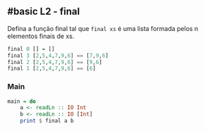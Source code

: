 ## #basic L2 - final

Defina a função final tal que `final xs` é uma lista formada pelos n elementos finais de xs.

```hs
final 0 [] = []
final 3 [2,5,4,7,9,6] == [7,9,6]
final 2 [2,5,4,7,9,6] == [9,6]
final 1 [2,5,4,7,9,6] == [6]
```



<!--MAIN_BEGIN-->
### Main
```hs
main = do
    a <- readLn :: IO Int
    b <- readLn :: IO [Int]
    print $ final a b

```
<!--MAIN_END-->
